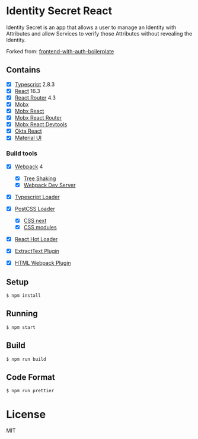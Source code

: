 # Identity Secret React

Identity Secret is an app that allows a user to manage an Identity with Attributes and allow Services to verify those Attributes without revealing the Identity.

Forked from: [frontend-with-auth-boilerplate](https://github.com/nmyers322/frontend-with-auth-boilerplate)

## Contains

- [x] [Typescript](https://www.typescriptlang.org/) 2.8.3
- [x] [React](https://facebook.github.io/react/) 16.3
- [x] [React Router](https://github.com/ReactTraining/react-router) 4.3
- [x] [Mobx](https://github.com/mobxjs/mobx)
- [x] [Mobx React](https://github.com/mobxjs/mobx-react)
- [x] [Mobx React Router](https://github.com/alisd23/mobx-react-router/)
- [x] [Mobx React Devtools](https://github.com/mobxjs/mobx-react-devtools)
- [x] [Okta React](https://github.com/okta/okta-oidc-js/tree/master/packages/okta-react)
- [x] [Material UI](https://github.com/mui-org/material-ui)

### Build tools

- [x] [Webpack](https://webpack.github.io) 4
  - [x] [Tree Shaking](https://webpack.js.org/guides/tree-shaking/)
  - [x] [Webpack Dev Server](https://github.com/webpack/webpack-dev-server)
- [x] [Typescript Loader](https://github.com/TypeStrong/ts-loader)
- [x] [PostCSS Loader](https://github.com/postcss/postcss-loader)
  - [x] [CSS next](https://github.com/MoOx/postcss-cssnext)
  - [x] [CSS modules](https://github.com/css-modules/css-modules)
- [x] [React Hot Loader](https://github.com/gaearon/react-hot-loader)
- [x] [ExtractText Plugin](https://github.com/webpack/extract-text-webpack-plugin)
- [x] [HTML Webpack Plugin](https://github.com/ampedandwired/html-webpack-plugin)


## Setup

```
$ npm install
```

## Running

```
$ npm start
```

## Build

```
$ npm run build
```

## Code Format

```
$ npm run prettier
```

# License

MIT
